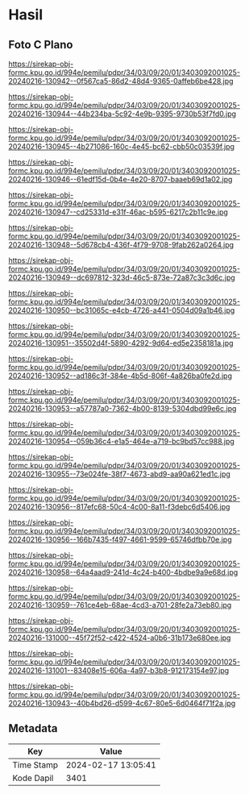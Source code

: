 # Hasil

## Foto C Plano

https://sirekap-obj-formc.kpu.go.id/994e/pemilu/pdpr/34/03/09/20/01/3403092001025-20240216-130942--0f567ca5-86d2-48d4-9365-0affeb6be428.jpg

https://sirekap-obj-formc.kpu.go.id/994e/pemilu/pdpr/34/03/09/20/01/3403092001025-20240216-130944--44b234ba-5c92-4e9b-9395-9730b53f7fd0.jpg

https://sirekap-obj-formc.kpu.go.id/994e/pemilu/pdpr/34/03/09/20/01/3403092001025-20240216-130945--4b271086-160c-4e45-bc62-cbb50c03539f.jpg

https://sirekap-obj-formc.kpu.go.id/994e/pemilu/pdpr/34/03/09/20/01/3403092001025-20240216-130946--61edf15d-0b4e-4e20-8707-baaeb69d1a02.jpg

https://sirekap-obj-formc.kpu.go.id/994e/pemilu/pdpr/34/03/09/20/01/3403092001025-20240216-130947--cd25331d-e31f-46ac-b595-6217c2b11c9e.jpg

https://sirekap-obj-formc.kpu.go.id/994e/pemilu/pdpr/34/03/09/20/01/3403092001025-20240216-130948--5d678cb4-436f-4f79-9708-9fab262a0264.jpg

https://sirekap-obj-formc.kpu.go.id/994e/pemilu/pdpr/34/03/09/20/01/3403092001025-20240216-130949--dc697812-323d-46c5-873e-72a87c3c3d6c.jpg

https://sirekap-obj-formc.kpu.go.id/994e/pemilu/pdpr/34/03/09/20/01/3403092001025-20240216-130950--bc31065c-e4cb-4726-a441-0504d09a1b46.jpg

https://sirekap-obj-formc.kpu.go.id/994e/pemilu/pdpr/34/03/09/20/01/3403092001025-20240216-130951--35502d4f-5890-4292-9d64-ed5e2358181a.jpg

https://sirekap-obj-formc.kpu.go.id/994e/pemilu/pdpr/34/03/09/20/01/3403092001025-20240216-130952--ad186c3f-384e-4b5d-806f-4a826ba0fe2d.jpg

https://sirekap-obj-formc.kpu.go.id/994e/pemilu/pdpr/34/03/09/20/01/3403092001025-20240216-130953--a57787a0-7362-4b00-8139-5304dbd99e6c.jpg

https://sirekap-obj-formc.kpu.go.id/994e/pemilu/pdpr/34/03/09/20/01/3403092001025-20240216-130954--059b36c4-e1a5-464e-a719-bc9bd57cc988.jpg

https://sirekap-obj-formc.kpu.go.id/994e/pemilu/pdpr/34/03/09/20/01/3403092001025-20240216-130955--73e024fe-38f7-4673-abd9-aa90a621ed1c.jpg

https://sirekap-obj-formc.kpu.go.id/994e/pemilu/pdpr/34/03/09/20/01/3403092001025-20240216-130956--817efc68-50c4-4c00-8a11-f3debc6d5406.jpg

https://sirekap-obj-formc.kpu.go.id/994e/pemilu/pdpr/34/03/09/20/01/3403092001025-20240216-130956--166b7435-f497-4661-9599-65746dfbb70e.jpg

https://sirekap-obj-formc.kpu.go.id/994e/pemilu/pdpr/34/03/09/20/01/3403092001025-20240216-130958--64a4aad9-241d-4c24-b400-4bdbe9a9e68d.jpg

https://sirekap-obj-formc.kpu.go.id/994e/pemilu/pdpr/34/03/09/20/01/3403092001025-20240216-130959--761ce4eb-68ae-4cd3-a701-28fe2a73eb80.jpg

https://sirekap-obj-formc.kpu.go.id/994e/pemilu/pdpr/34/03/09/20/01/3403092001025-20240216-131000--45f72f52-c422-4524-a0b6-31b173e680ee.jpg

https://sirekap-obj-formc.kpu.go.id/994e/pemilu/pdpr/34/03/09/20/01/3403092001025-20240216-131001--83408e15-606a-4a97-b3b8-912173154e97.jpg

https://sirekap-obj-formc.kpu.go.id/994e/pemilu/pdpr/34/03/09/20/01/3403092001025-20240216-130943--40b4bd26-d599-4c67-80e5-6d0464f71f2a.jpg


## Metadata

| Key        | Value               |
| ---------- | ------------------- |
| Time Stamp | 2024-02-17 13:05:41 |
| Kode Dapil | 3401                |



